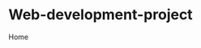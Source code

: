 # Web-development-project
<!DOCTYPE html>
<html>
  <head>
    <title>Home</title>
    <h>Home</h>
  </head>
  <body>
    
  </body>
</html>
